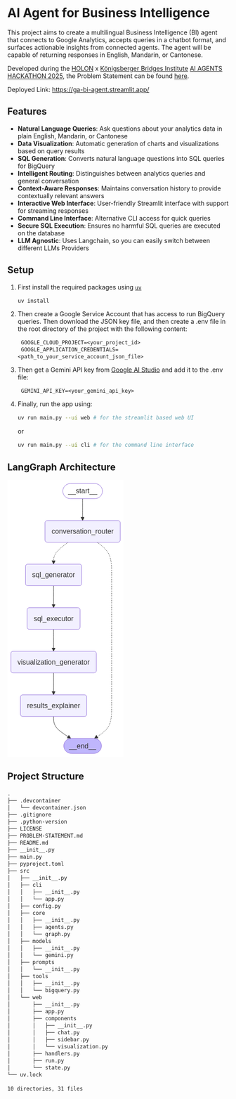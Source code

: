 # AI Agent for Business Intelligence

This project aims to create a multilingual Business Intelligence (BI) agent that connects to Google Analytics, accepts queries in a chatbot format, and surfaces actionable insights from connected agents. The agent will be capable of returning responses in English, Mandarin, or Cantonese.

Developed during the [HOLON](https://www.holonai.ai/) x [Königsberger Bridges Institute](https://kb.institute/) [AI AGENTS HACKATHON 2025](https://hackathon.holonai.ai/), the Problem Statement can be found [here](PROBLEM-STATEMENT.md).

Deployed Link: <https://ga-bi-agent.streamlit.app/>

## Features

- **Natural Language Queries**: Ask questions about your analytics data in plain English, Mandarin, or Cantonese
- **Data Visualization**: Automatic generation of charts and visualizations based on query results
- **SQL Generation**: Converts natural language questions into SQL queries for BigQuery
- **Intelligent Routing**: Distinguishes between analytics queries and general conversation
- **Context-Aware Responses**: Maintains conversation history to provide contextually relevant answers
- **Interactive Web Interface**: User-friendly Streamlit interface with support for streaming responses
- **Command Line Interface**: Alternative CLI access for quick queries
- **Secure SQL Execution**: Ensures no harmful SQL queries are executed on the database
- **LLM Agnostic**: Uses Langchain, so you can easily switch between different LLMs Providers

## Setup

1. First install the required packages using [`uv`](https://docs.astral.sh/uv/)

   ```bash
   uv install
   ```

2. Then create a Google Service Account that has access to run BigQuery queries. Then download the JSON key file, and then create a .env file in the root directory of the project with the following content:

   ```env
    GOOGLE_CLOUD_PROJECT=<your_project_id>
    GOOGLE_APPLICATION_CREDENTIALS=<path_to_your_service_account_json_file>
   ```

3. Then get a Gemini API key from [Google AI Studio](https://aistudio.google.com/apikey) and add it to the .env file:

   ```env
    GEMINI_API_KEY=<your_gemini_api_key>
   ```

4. Finally, run the app using:

   ```bash
   uv run main.py --ui web # for the streamlit based web UI
   ```

   or

   ```bash
   uv run main.py --ui cli # for the command line interface
   ```

## LangGraph Architecture

![LangGraph Architecture](analytics_graph.png)

## Project Structure

```plaintext
.
├── .devcontainer
│   └── devcontainer.json
├── .gitignore
├── .python-version
├── LICENSE
├── PROBLEM-STATEMENT.md
├── README.md
├── __init__.py
├── main.py
├── pyproject.toml
├── src
│   ├── __init__.py
│   ├── cli
│   │   ├── __init__.py
│   │   └── app.py
│   ├── config.py
│   ├── core
│   │   ├── __init__.py
│   │   ├── agents.py
│   │   └── graph.py
│   ├── models
│   │   ├── __init__.py
│   │   └── gemini.py
│   ├── prompts
│   │   └── __init__.py
│   ├── tools
│   │   ├── __init__.py
│   │   └── bigquery.py
│   └── web
│       ├── __init__.py
│       ├── app.py
│       ├── components
│       │   ├── __init__.py
│       │   ├── chat.py
│       │   ├── sidebar.py
│       │   └── visualization.py
│       ├── handlers.py
│       ├── run.py
│       └── state.py
└── uv.lock

10 directories, 31 files
```
